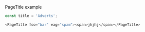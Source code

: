 PageTitle example

```js
const title = 'Adverts';

<PageTitle foo="bar" eag="spam"><span>jhjhj</span></PageTitle>
```
